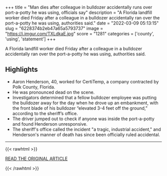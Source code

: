 +++
title = "Man dies after colleague in bulldozer accidentally runs over port-a-potty he was using, officials say"
description = "A Florida landfill worker died Friday after a colleague in a bulldozer accidentally ran over the port-a-potty he was using, authorities said."
date = "2022-03-09 05:13:15"
slug = "6228374b2eb47a65a5793737"
image = "https://i.imgur.com/TXLdkaE.jpg"
score = "1281"
categories = ['county', 'using', 'statement']
+++

A Florida landfill worker died Friday after a colleague in a bulldozer accidentally ran over the port-a-potty he was using, authorities said.

## Highlights

- Aaron Henderson, 40, worked for CertiTemp, a company contracted by Polk County, Florida.
- He was pronounced dead on the scene.
- Investigators determined that a fellow bulldozer employee was putting the bulldozer away for the day when he drove up an embankment, with the front blade of his bulldozer “elevated 3-4 feet off the ground,” according to the sheriff’s office.
- The driver jumped out to check if anyone was inside the port-a-potty and found Henderson unresponsive.
- The sheriff's office called the incident "a tragic, industrial accident," and Henderson's manner of death has since been officially ruled accidental.

---

{{< rawhtml >}}
  <p class="article-category">
    <a target="_blank" href="https://www.nbcnews.com/news/us-news/man-dies-colleague-bulldozer-accidentally-runs-port-potty-was-using-of-rcna19122">READ THE ORIGINAL ARTICLE</a>
  </p>
{{< /rawhtml >}}
